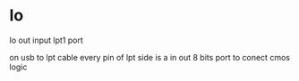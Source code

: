 # Io
Io out input lpt1 port

on usb to lpt cable every pin of lpt side is a in out 8 bits port to conect cmos logic
